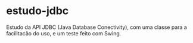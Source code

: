 # estudo-jdbc
Estudo da API JDBC (Java Database Conectivity), com uma classe para a facilitacão do uso, e um teste feito com Swing.

